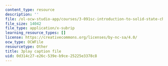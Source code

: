 ```yaml
---
content_type: resource
description: ''
file: /ol-ocw-studio-app/courses/3-091sc-introduction-to-solid-state-chemistry-fall-2010/0d314c27e26c539eb9ce25225e3378c8_NpBq_JnLKv8.vtt
file_size: 14042
file_type: application/x-subrip
learning_resource_types: []
license: https://creativecommons.org/licenses/by-nc-sa/4.0/
ocw_type: OCWFile
resourcetype: Other
title: 3play caption file
uid: 0d314c27-e26c-539e-b9ce-25225e3378c8
---
```

